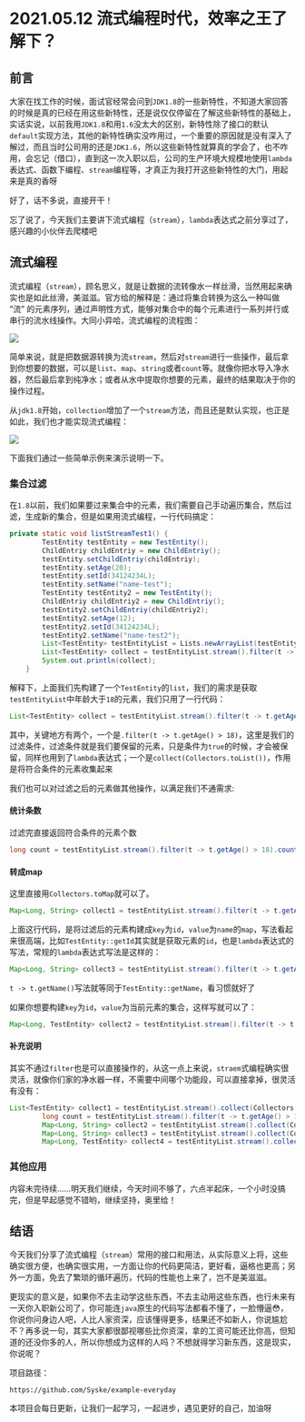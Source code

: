 # 2021.05.12 流式编程时代，效率之王了解下？

## 前言

大家在找工作的时候，面试官经常会问到`JDK1.8`的一些新特性，不知道大家回答的时候是真的已经在用这些新特性，还是说仅仅停留在了解这些新特性的基础上，实话实说，以前我用`JDK1.8`和用`1.6`没太大的区别，新特性除了接口的默认`default`实现方法，其他的新特性确实没咋用过，一个重要的原因就是没有深入了解过，而且当时公司用的还是`JDK1.6`，所以这些新特性就算真的学会了，也不咋用，会忘记（借口），直到这一次入职以后，公司的生产环境大规模地使用`lambda`表达式、函数下编程、`stream`编程等，才真正为我打开这些新特性的大门，用起来是真的香呀

好了，话不多说，直接开干！

忘了说了，今天我们主要讲下流式编程（`stream`），`lambda`表达式之前分享过了，感兴趣的小伙伴去爬楼吧

## 流式编程

流式编程（`stream`），顾名思义，就是让数据的流转像水一样丝滑，当然用起来确实也是如此丝滑，美滋滋。官方给的解释是：通过将集合转换为这么一种叫做 “流” 的元素序列，通过声明性方式，能够对集合中的每个元素进行一系列并行或串行的流水线操作。大同小异哈，流式编程的流程图：

![](https://gitee.com/sysker/picBed/raw/master/images/20210513071420.png)

简单来说，就是把数据源转换为流`stream`，然后对`stream`进行一些操作，最后拿到你想要的数据，可以是`list`、`map`、`string`或者`count`等。就像你把水导入净水器，然后最后拿到纯净水；或者从水中提取你想要的元素，最终的结果取决于你的操作过程。

从`jdk1.8`开始，`collection`增加了一个`stream`方法，而且还是默认实现，也正是如此，我们也才能实现流式编程：

![](https://gitee.com/sysker/picBed/raw/master/images/20210513072844.png)

下面我们通过一些简单示例来演示说明一下。

### 集合过滤

在`1.8`以前，我们如果要过来集合中的元素，我们需要自己手动遍历集合，然后过滤，生成新的集合，但是如果用流式编程，一行代码搞定：

```java
private static void listStreamTest1() {
        TestEntity testEntity = new TestEntity();
        ChildEntriy childEntriy = new ChildEntriy();
        testEntity.setChildEntriy(childEntriy);
        testEntity.setAge(20);
        testEntity.setId(34124234L);
        testEntity.setName("name-test");
        TestEntity testEntity2 = new TestEntity();
        ChildEntriy childEntriy2 = new ChildEntriy();
        testEntity2.setChildEntriy(childEntriy2);
        testEntity2.setAge(12);
        testEntity2.setId(34124234L);
        testEntity2.setName("name-test2");
        List<TestEntity> testEntityList = Lists.newArrayList(testEntity, testEntity2);
        List<TestEntity> collect = testEntityList.stream().filter(t -> t.getAge() > 18).collect(Collectors.toList());
        System.out.println(collect);
    }
```

解释下，上面我们先构建了一个`TestEntity`的`list`，我们的需求是获取`testEntityList`中年龄大于`18`的元素，我们只用了一行代码：

```java
List<TestEntity> collect = testEntityList.stream().filter(t -> t.getAge() > 18).collect(Collectors.toList());
```

其中，关键地方有两个，一个是`.filter(t -> t.getAge() > 18)`，这里是我们的过滤条件，过滤条件就是我们要保留的元素，只是条件为`true`的时候，才会被保留，同样也用到了`lambda`表达式；一个是`collect(Collectors.toList())`，作用是将符合条件的元素收集起来

我们也可以对过滤之后的元素做其他操作，以满足我们不通需求:

#### 统计条数

过滤完直接返回符合条件的元素个数

```java
long count = testEntityList.stream().filter(t -> t.getAge() > 18).count();
```

#### 转成map

这里直接用`Collectors.toMap`就可以了。

```java
Map<Long, String> collect1 = testEntityList.stream().filter(t -> t.getAge() > 18).collect(Collectors.toMap(TestEntity::getId, TestEntity::getName));
```

上面这行代码，是将过滤后的元素构建成`key`为`id`，`value`为`name`的`map`，写法看起来很高端，比如`TestEntity::getId`其实就是获取元素的`id`，也是`lambda`表达式的写法，常规的`lambda`表达式写法是这样的：

```java
Map<Long, String> collect3 = testEntityList.stream().filter(t -> t.getAge() > 18).collect(Collectors.toMap(t -> t.getId(), t -> t.getName()));
```

`t -> t.getName()`写法就等同于`TestEntity::getName`，看习惯就好了

如果你想要构建`key`为`id`，`value`为当前元素的集合，这样写就可以了：

```java
Map<Long, TestEntity> collect2 = testEntityList.stream().filter(t -> t.getAge() > 18).collect(Collectors.toMap(TestEntity::getId, t -> t));
```

#### 补充说明

其实不通过`filter`也是可以直接操作的，从这一点上来说，`straem`式编程确实很灵活，就像你们家的净水器一样，不需要中间哪个功能段，可以直接拿掉，很灵活有没有：

```java
List<TestEntity> collect1 = testEntityList.stream().collect(Collectors.toList());
        long count = testEntityList.stream().filter(t -> t.getAge() > 18).count();
        Map<Long, String> collect2 = testEntityList.stream().collect(Collectors.toMap(TestEntity::getId, TestEntity::getName));
        Map<Long, String> collect3 = testEntityList.stream().collect(Collectors.toMap(t -> t.getId(), t -> t.getName()));
        Map<Long, TestEntity> collect4 = testEntityList.stream().collect(Collectors.toMap(TestEntity::getId, t -> t));
```

### 其他应用

内容未完待续……明天我们继续，今天时间不够了，六点半起床，一个小时没搞完，但是早起感觉不错哟，继续坚持，奥里给！



## 结语

今天我们分享了流式编程（`stream`）常用的接口和用法，从实际意义上将，这些确实很方便，也确实很实用，一方面让你的代码更简洁，更好看，逼格也更高；另外一方面，免去了繁琐的循环遍历，代码的性能也上来了，岂不是美滋滋。

更现实的意义是，如果你不去主动学这些东西，不去主动用这些东西，也行未来有一天你入职新公司了，你可能连`java`原生的代码写法都看不懂了，一脸懵逼😳，你说你问身边人吧，人比人家资深，应该懂得更多，结果还不如新人，你说尴尬不？再多说一句，其实大家都很鄙视哪些比你资深，拿的工资可能还比你高，但知道的还没你多的人，所以你想成为这样的人吗？不想就得学习新东西，这是现实，你说呢？



项目路径：

```
https://github.com/Syske/example-everyday
```

本项目会每日更新，让我们一起学习，一起进步，遇见更好的自己，加油呀